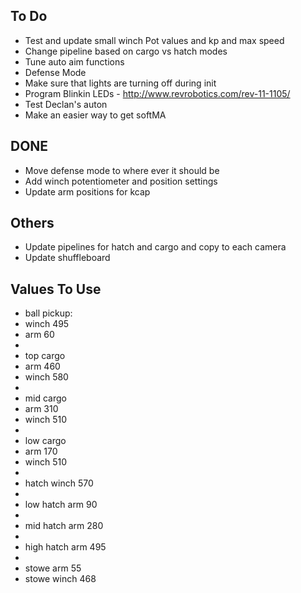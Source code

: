 ## To Do ##
- Test and update small winch Pot values and kp and max speed
- Change pipeline based on cargo vs hatch modes
- Tune auto aim functions
- Defense Mode
- Make sure that lights are turning off during init
- Program Blinkin LEDs - http://www.revrobotics.com/rev-11-1105/
- Test Declan's auton
- Make an easier way to get softMA

## DONE ##
- Move defense mode to where ever it should be
- Add winch potentiometer and position settings
- Update arm positions for kcap

## Others ##
- Update pipelines for hatch and cargo and copy to each camera
- Update shuffleboard

## Values To Use ##
- ball pickup:
- winch 495
- arm 60
- 
- top cargo
- arm 460
- winch 580
- 
- mid cargo
- arm 310
- winch 510
- 
- low cargo
- arm 170
- winch 510
- 
- hatch winch 570
- 
- low hatch arm 90
- 
- mid hatch arm 280
- 
- high hatch arm 495
- 
- stowe arm 55
- stowe winch 468
